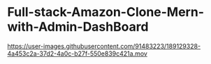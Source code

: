 # Full-stack-Amazon-Clone-Mern-with-Admin-DashBoard




https://user-images.githubusercontent.com/91483223/189129328-4a453c2a-37d2-4a0c-b27f-550e839c421a.mov

